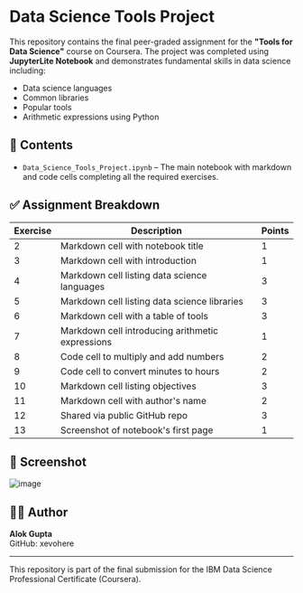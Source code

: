 # Data Science Tools Project

This repository contains the final peer-graded assignment for the **"Tools for Data Science"** course on Coursera. The project was completed using **JupyterLite Notebook** and demonstrates fundamental skills in data science including:

- Data science languages
- Common libraries
- Popular tools
- Arithmetic expressions using Python

## 📁 Contents

- `Data_Science_Tools_Project.ipynb` – The main notebook with markdown and code cells completing all the required exercises.

## ✅ Assignment Breakdown

| Exercise | Description | Points |
|----------|-------------|--------|
| 2        | Markdown cell with notebook title | 1 |
| 3        | Markdown cell with introduction | 1 |
| 4        | Markdown cell listing data science languages | 3 |
| 5        | Markdown cell listing data science libraries | 3 |
| 6        | Markdown cell with a table of tools | 3 |
| 7        | Markdown cell introducing arithmetic expressions | 1 |
| 8        | Code cell to multiply and add numbers | 2 |
| 9        | Code cell to convert minutes to hours | 2 |
| 10       | Markdown cell listing objectives | 3 |
| 11       | Markdown cell with author's name | 2 |
| 12       | Shared via public GitHub repo | 3 |
| 13       | Screenshot of notebook's first page | 1 |

## 📸 Screenshot

![image](https://github.com/user-attachments/assets/72358126-1e9d-4464-bbba-09f4f89b5954)


## 🧑‍💻 Author

**Alok Gupta**  
GitHub: xevohere

---

This repository is part of the final submission for the IBM Data Science Professional Certificate (Coursera).
